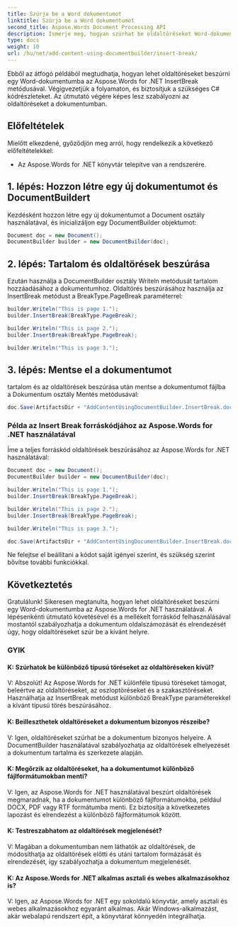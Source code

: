 ```yaml
---
title: Szúrja be a Word dokumentumot
linktitle: Szúrja be a Word dokumentumot
second_title: Aspose.Words Document Processing API
description: Ismerje meg, hogyan szúrhat be oldaltöréseket Word-dokumentumokban az Aspose.Words for .NET használatával. Lépésről lépésre útmutató.
type: docs
weight: 10
url: /hu/net/add-content-using-documentbuilder/insert-break/
---
```

Ebből az átfogó példából megtudhatja, hogyan lehet oldaltöréseket beszúrni egy Word-dokumentumba az Aspose.Words for .NET InsertBreak metódusával. Végigvezetjük a folyamaton, és biztosítjuk a szükséges C# kódrészleteket. Az útmutató végére képes lesz szabályozni az oldaltöréseket a dokumentumban.

## Előfeltételek
Mielőtt elkezdené, győződjön meg arról, hogy rendelkezik a következő előfeltételekkel:
- Az Aspose.Words for .NET könyvtár telepítve van a rendszerére.

## 1. lépés: Hozzon létre egy új dokumentumot és DocumentBuildert
Kezdésként hozzon létre egy új dokumentumot a Document osztály használatával, és inicializáljon egy DocumentBuilder objektumot:

```csharp
Document doc = new Document();
DocumentBuilder builder = new DocumentBuilder(doc);
```

## 2. lépés: Tartalom és oldaltörések beszúrása
Ezután használja a DocumentBuilder osztály Writeln metódusát tartalom hozzáadásához a dokumentumhoz. Oldaltörés beszúrásához használja az InsertBreak metódust a BreakType.PageBreak paraméterrel:

```csharp
builder.Writeln("This is page 1.");
builder.InsertBreak(BreakType.PageBreak);

builder.Writeln("This is page 2.");
builder.InsertBreak(BreakType.PageBreak);

builder.Writeln("This is page 3.");
```

## 3. lépés: Mentse el a dokumentumot
tartalom és az oldaltörések beszúrása után mentse a dokumentumot fájlba a Dokumentum osztály Mentés metódusával:

```csharp
doc.Save(ArtifactsDir + "AddContentUsingDocumentBuilder.InsertBreak.docx");
```

### Példa az Insert Break forráskódjához az Aspose.Words for .NET használatával
Íme a teljes forráskód oldaltörések beszúrásához az Aspose.Words for .NET használatával:

```csharp
Document doc = new Document();
DocumentBuilder builder = new DocumentBuilder(doc);

builder.Writeln("This is page 1.");
builder.InsertBreak(BreakType.PageBreak);

builder.Writeln("This is page 2.");
builder.InsertBreak(BreakType.PageBreak);

builder.Writeln("This is page 3.");

doc.Save(ArtifactsDir + "AddContentUsingDocumentBuilder.InsertBreak.docx");
```

Ne felejtse el beállítani a kódot saját igényei szerint, és szükség szerint bővítse további funkciókkal.


## Következtetés
Gratulálunk! Sikeresen megtanulta, hogyan lehet oldaltöréseket beszúrni egy Word-dokumentumba az Aspose.Words for .NET használatával. A lépésenkénti útmutató követésével és a mellékelt forráskód felhasználásával mostantól szabályozhatja a dokumentum oldalszámozását és elrendezését úgy, hogy oldaltöréseket szúr be a kívánt helyre.

### GYIK

#### K: Szúrhatok be különböző típusú töréseket az oldaltöréseken kívül?

V: Abszolút! Az Aspose.Words for .NET különféle típusú töréseket támogat, beleértve az oldaltöréseket, az oszloptöréseket és a szakasztöréseket. Használhatja az InsertBreak metódust különböző BreakType paraméterekkel a kívánt típusú törés beszúrásához.

#### K: Beilleszthetek oldaltöréseket a dokumentum bizonyos részeibe?

V: Igen, oldaltöréseket szúrhat be a dokumentum bizonyos helyeire. A DocumentBuilder használatával szabályozhatja az oldaltörések elhelyezését a dokumentum tartalma és szerkezete alapján.

#### K: Megőrzik az oldaltöréseket, ha a dokumentumot különböző fájlformátumokban menti?

V: Igen, az Aspose.Words for .NET használatával beszúrt oldaltörések megmaradnak, ha a dokumentumot különböző fájlformátumokba, például DOCX, PDF vagy RTF formátumba menti. Ez biztosítja a következetes lapozást és elrendezést a különböző fájlformátumok között.

#### K: Testreszabhatom az oldaltörések megjelenését?

V: Magában a dokumentumban nem láthatók az oldaltörések, de módosíthatja az oldaltörések előtti és utáni tartalom formázását és elrendezését, így szabályozhatja a dokumentum megjelenését.

#### K: Az Aspose.Words for .NET alkalmas asztali és webes alkalmazásokhoz is?

V: Igen, az Aspose.Words for .NET egy sokoldalú könyvtár, amely asztali és webes alkalmazásokhoz egyaránt alkalmas. Akár Windows-alkalmazást, akár webalapú rendszert épít, a könyvtárat könnyedén integrálhatja.